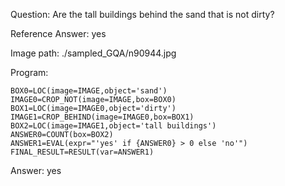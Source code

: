 Question: Are the tall buildings behind the sand that is not dirty?

Reference Answer: yes

Image path: ./sampled_GQA/n90944.jpg

Program:

```
BOX0=LOC(image=IMAGE,object='sand')
IMAGE0=CROP_NOT(image=IMAGE,box=BOX0)
BOX1=LOC(image=IMAGE0,object='dirty')
IMAGE1=CROP_BEHIND(image=IMAGE0,box=BOX1)
BOX2=LOC(image=IMAGE1,object='tall buildings')
ANSWER0=COUNT(box=BOX2)
ANSWER1=EVAL(expr="'yes' if {ANSWER0} > 0 else 'no'")
FINAL_RESULT=RESULT(var=ANSWER1)
```
Answer: yes

